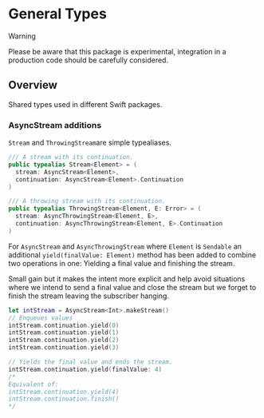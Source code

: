 # General Types

> [!WARNING]
> 
> Please be aware that this package is experimental, integration in a production code should be carefully considered. 

## Overview

Shared types used in different Swift packages.

### AsyncStream additions

`Stream` and `ThrowingStream`are simple typealiases.

```swift
/// A stream with its continuation.
public typealias Stream<Element> = (
  stream: AsyncStream<Element>,
  continuation: AsyncStream<Element>.Continuation
)

/// A throwing stream with its continuation.
public typealias ThrowingStream<Element, E: Error> = (
  stream: AsyncThrowingStream<Element, E>,
  continuation: AsyncThrowingStream<Element, E>.Continuation
)
```

For `AsyncStream` and `AsyncThrowingStream` where `Element` is `Sendable` an additional `yield(finalValue: Element)` method has been added to combine two operations in one: Yielding a final value and finishing the stream.

Small gain but it makes the intent more explicit and help avoid situations where we intend to send a final value and close the stream but we forget to finish the stream leaving the subscriber hanging.

```swift
let intStream = AsyncStream<Int>.makeStream()
// Enqueues values
intStream.continuation.yield(0)
intStream.continuation.yield(1)
intStream.continuation.yield(2)
intStream.continuation.yield(3)

// Yields the final value and ends the stream.
intStream.continuation.yield(finalValue: 4)
/*
Equivalent of:
intStream.continuation.yield(4)
intStream.continuation.finish()
*/
```
